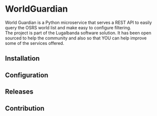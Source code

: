 # WorldGuardian

World Guardian is a Python microservice that serves a REST API to easily query
the OSRS world list and make easy to configure filtering.  
The project is part of the Lugalbanda software solution. It has been open
sourced to help the community and also so that YOU can help improve some of
the services offered.

## Installation

## Configuration

## Releases

## Contribution
